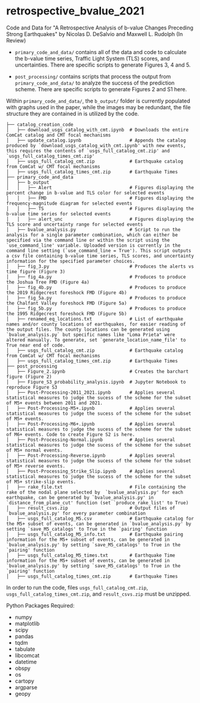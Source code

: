 # retrospective_bvalue_2021
Code and Data for "A Retrospective Analysis of b-value Changes Preceding Strong Earthquakes" by Nicolas D. DeSalvio and Maxwell L. Rudolph (In Review)

- ```primary_code_and_data/``` contains all of the data and code to calculate the b-value time series, Traffic Light System (TLS) scores, and uncertainties. There are specific scripts to generate Figures 3, 4 and 5.

- ```post_processing/``` contains scripts that process the output from ```primary_code_and_data/``` to analyze the success of the prediction scheme. There are specific scripts to generate Figures 2 and S1 here.


Within `primary_code_and_data/`, the `b_output/` folder is currently populated with graphs used in the paper, while the images may be redundant, the file structure they are contained in is utilized by the code.
```
├── catalog_creation_code
│   ├── download_usgs_catalog_with_cmt.ipynb  # Downloads the entire ComCat catalog and CMT focal mechanisms
│   ├── update_catalog.ipynb                  # Appends the catalog produced by `download_usgs_catalog_with_cmt.ipynb' with new events, this requires the contents of `usgs_full_catalog_cmt.zip' and `usgs_full_catalog_times_cmt.zip'
│   ├── usgs_full_catalog_cmt.zip             # Earthquake catalog from ComCat w/ CMT focal mechanisms
│   ├── usgs_full_catalog_times_cmt.zip       # Earthquake Times
├── primary_code_and_data
│   ├── b_output 
│   │   ├── Alert                             # Figures displaying the percent change in b-value and TLS color for selected events
│   │   ├── FMD                               # Figures displaying the frequency-magnitude diagram for selected events
│   │   ├── TS                                # Figures displaying the b-value time series for selected events
│   │   ├── alert_unc                         # Figures displaying the TLS score and uncertainty range for selected events
│   ├── bvalue_analysis.py                    # Script to run the analysis for a single parameter combination, which can either be specified via the command line or within the script using the `use_command_line' variable. Uploaded version is currently in the command line setting (`use_command_line = True'). This script outputs a csv file containing b-value time series, TLS scores, and uncertainty information for the specified parameter choices.
│   ├── fig_3.py                              # Produces the alerts vs time figure (Figure 3)
│   ├── fig_4a.py                             # Produces to produce the Joshua Tree FMD (Figure 4a)
│   ├── fig_4b.py                             # Produces to produce the 2019 Ridgecrest foreshock FMD (Figure 4b)
│   ├── fig_5a.py                             # Produces to produce the Chalfant Valley foreshock FMD (Figure 5a)
│   ├── fig_5b.py                             # Produces to produce the 1995 Ridgecrest foreshock FMD (Figure 5b)
│   ├── renamed_eq_locations.txt              # List of earthquake names and/or county locations of earthquakes, for easier reading of the output files. The county locations can be generated using `bvalue_analysis.py` but specific names like "Loma Prieta" were altered manually. To generate, set `generate_location_name_file' to True near end of code.
│   ├── usgs_full_catalog_cmt.zip             # Earthquake catalog from ComCat w/ CMT focal mechanisms
│   ├── usgs_full_catalog_times_cmt.zip       # Earthquake Times
├── post_processing
│   ├── Figure_2.ipynb                        # Creates the barchart figure (Figure 2)
│   ├── Figure_S3_probability_analysis.ipynb  # Jupyter Notebook to reproduce Figure S3
│   ├── Post-Processing-2011_2021.ipynb       # Applies several statistical measures to judge the sucess of the scheme for the subset of M5+ events between 2011 and 2021.
│   ├── Post-Processing-M5+.ipynb             # Applies several statistical measures to judge the sucess of the scheme for the subset of M5+ events.
│   ├── Post-Processing-M6+.ipynb             # Applies several statistical measures to judge the sucess of the scheme for the subset of M6+ events. Code to create Figure S2 is here.
│   ├── Post-Processing-Normal.ipynb          # Applies several statistical measures to judge the sucess of the scheme for the subset of M5+ normal events.
│   ├── Post-Processing-Reverse.ipynb         # Applies several statistical measures to judge the sucess of the scheme for the subset of M5+ reverse events.
│   ├── Post-Processing_Strike_Slip.ipynb     # Applies several statistical measures to judge the sucess of the scheme for the subset of M5+ strike-slip events.
│   ├── rake_file.txt                         # File containing the rake of the nodal plane selected by  `bvalue_analysis.py' for each earthquake, can be generated by `bvalue_analysis.py' in `distance_from_plane_cut' function (set `produce_rake_list' to True)
│   ├── result_csvs.zip                       # Output files of `bvalue_analysis.py' for every parameter combination
│   ├── usgs_full_catalog_M5.csv              # Earthquake catalog for the M5+ subset of events, can be generated in `bvalue_analysis.py' by setting `save_M5_catalogs' to True in the `pairing' function
│   ├── usgs_full_catalog_M5_info.txt         # Earthquake pairing information for the M5+ subset of events, can be generated in `bvalue_analysis.py' by setting `save_M5_catalogs' to True in the `pairing' function
│   ├── usgs_full_catalog_M5_times.txt        # Earthquake Time information for the M5+ subset of events, can be generated in `bvalue_analysis.py' by setting `save_M5_catalogs' to True in the `pairing' function
│   ├── usgs_full_catalog_times_cmt.zip       # Earthquake Times
```

In order to run the code, files `usgs_full_catalog_cmt.zip`, `usgs_full_catalog_times_cmt.zip`, and `result_csvs.zip` must be unzipped.

Python Packages Required:
- numpy
- matplotlib
- scipy
- pandas
- tqdm
- tabulate
- libcomcat
- datetime
- obspy
- os
- cartopy
- argparse
- geopy
